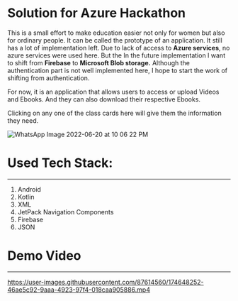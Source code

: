 
# Solution for Azure Hackathon

This is a small effort to make education easier not only for women but also for ordinary people. It can be called the prototype of an application.
It still has a lot of implementation left. Due to lack of access to **Azure services**, no azure services were used here.
But the In the future implementation  I want to shift from **Firebase** to **Microsoft Blob storage.** 
Although the authentication part is not well implemented here, I hope to start the work of shifting from authentication.

For now, it is an application that allows users to access or upload Videos and Ebooks. And they can also download their respective Ebooks.

Clicking on any one of the class cards here will give them the information they need.

![WhatsApp Image 2022-06-20 at 10 06 22 PM](https://user-images.githubusercontent.com/87614560/174648093-63984e62-bad0-407a-a27e-a78613a30fb1.jpeg)


# Used Tech Stack:
---

1. Android 
2. Kotlin
3. XML
4. JetPack Navigation Components
5. Firebase
6. JSON

# Demo Video
---

https://user-images.githubusercontent.com/87614560/174648252-46ae5c92-9aaa-4923-97f4-018caa905886.mp4

